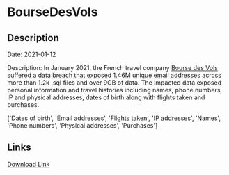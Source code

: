 # BourseDesVols

## Description

Date: 2021-01-12

Description:
In January 2021, the French travel company <a href="https://www.riskbasedsecurity.com/2021/02/19/dark-web-roundup-january-2021/" target="_blank" rel="noopener">Bourse des Vols suffered a data breach that exposed 1.46M unique email addresses</a> across more than 1.2k .sql files and over 9GB of data. The impacted data exposed personal information and travel histories including names, phone numbers, IP and physical addresses, dates of birth along with flights taken and purchases.


['Dates of birth', 'Email addresses', 'Flights taken', 'IP addresses', 'Names', 'Phone numbers', 'Physical addresses', 'Purchases']

## Links

[Download Link](https://link-to.net/1229997/567.5890459299579/dynamic/?r=Ym91cnNlLWRlcy12b2xzLmNvbQ==)